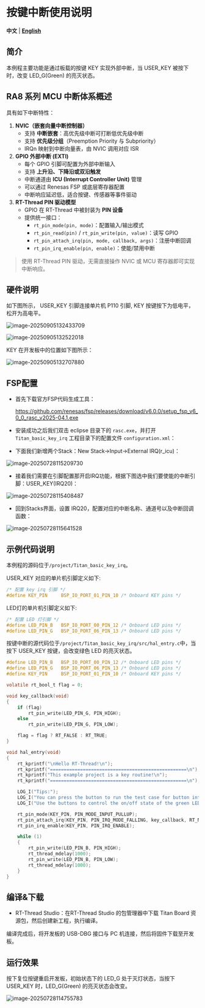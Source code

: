 # 按键中断使用说明

**中文** | [**English**](./README.md)

## 简介

本例程主要功能是通过板载的按键 KEY 实现外部中断，当 USER_KEY 被按下时，改变 LED_G(Green) 的亮灭状态。

## RA8 系列 MCU 中断体系概述

具有如下中断特性：

1. **NVIC（嵌套向量中断控制器）**
   - 支持 **中断嵌套**：高优先级中断可打断低优先级中断
   - 支持 **优先级分组**（Preemption Priority 与 Subpriority）
   - IRQn 映射到中断向量表，由 NVIC 调用对应 ISR
2. **GPIO 外部中断 (EXTI)**
   - 每个 GPIO 引脚可配置为外部中断输入
   - 支持 **上升沿、下降沿或双沿触发**
   - 中断通道由 **ICU (Interrupt Controller Unit)** 管理
   - 可以通过 Renesas FSP 或底层寄存器配置
   - 中断响应延迟低，适合按键、传感器等事件驱动
3. **RT-Thread PIN 驱动模型**
   - GPIO 在 RT-Thread 中被封装为 **PIN 设备**
   - 提供统一接口：
     - `rt_pin_mode(pin, mode)`：配置输入/输出模式
     - `rt_pin_read(pin)` / `rt_pin_write(pin, value)`：读写 GPIO
     - `rt_pin_attach_irq(pin, mode, callback, args)`：注册中断回调
     - `rt_pin_irq_enable(pin, enable)`：使能/禁用中断

> 使用 RT-Thread PIN 驱动，无需直接操作 NVIC 或 MCU 寄存器即可实现中断响应。

## 硬件说明

如下图所示， USER_KEY 引脚连接单片机 P110 引脚, KEY 按键按下为低电平，松开为高电平。

![image-20250905132433709](figures/image-20250905132433709.png)

![image-20250905132522018](figures/image-20250905132522018.png)

KEY 在开发板中的位置如下图所示：

![image-20250905132707880](figures/image-20250905132707880.png)

## FSP配置

* 首先下载官方FSP代码生成工具：

  https://github.com/renesas/fsp/releases/download/v6.0.0/setup_fsp_v6_0_0_rasc_v2025-04.1.exe

* 安装成功之后我们双击 eclipse 目录下的 `rasc.exe`，并打开 `Titan_basic_key_irq` 工程目录下的配置文件 `configuration.xml`：

* 下面我们新增两个Stack：New Stack->Input->External IRQ(r_icu)：

![image-20250728115209730](figures/image-20250728115209730.png)

* 接着我们需要在引脚配置那开启IRQ功能，根据下图选中我们要使能的中断引脚：USER_KEY(IRQ20)：

![image-20250728115408487](figures/image-20250728115408487.png)

* 回到Stacks界面，设置 IRQ20，配置对应的中断名称、通道号以及中断回调函数：

![image-20250728115641528](figures/image-20250728115641528.png)

## 示例代码说明

本例程的源码位于`/project/Titan_basic_key_irq`。

USER_KEY 对应的单片机引脚定义如下:

```c
/* 配置 key irq 引脚 */
#define KEY_PIN     BSP_IO_PORT_01_PIN_10 /* Onboard KEY pins */
```

LED灯的单片机引脚定义如下:

```c
/* 配置 LED 灯引脚 */
#define LED_PIN_B   BSP_IO_PORT_00_PIN_12 /* Onboard LED pins */
#define LED_PIN_G   BSP_IO_PORT_06_PIN_13 /* Onboard LED pins */
```

按键中断的源代码位于`/project/Titan_basic_key_irq/src/hal_entry.c`中，当按下 USER_KEY 按键，会改变绿色 LED 的亮灭状态。

```c
#define LED_PIN_B   BSP_IO_PORT_00_PIN_12 /* Onboard LED pins */
#define LED_PIN_G   BSP_IO_PORT_06_PIN_13 /* Onboard LED pins */
#define KEY_PIN     BSP_IO_PORT_01_PIN_10 /* Onboard KEY pins */

volatile rt_bool_t flag = 0;

void key_callback(void)
{
    if (flag)
        rt_pin_write(LED_PIN_G, PIN_HIGH);
    else
        rt_pin_write(LED_PIN_G, PIN_LOW);

    flag = flag ? RT_FALSE : RT_TRUE;
}

void hal_entry(void)
{
    rt_kprintf("\nHello RT-Thread!\n");
    rt_kprintf("==================================================\n");
    rt_kprintf("This example project is a key routine!\n");
    rt_kprintf("==================================================\n");

    LOG_I("Tips:");
    LOG_I("You can press the button to run the test case for button interruption.");
    LOG_I("Use the buttons to control the on/off state of the green LED.");

    rt_pin_mode(KEY_PIN, PIN_MODE_INPUT_PULLUP);
    rt_pin_attach_irq(KEY_PIN, PIN_IRQ_MODE_FALLING, key_callback, RT_NULL);
    rt_pin_irq_enable(KEY_PIN, PIN_IRQ_ENABLE);

    while (1)
    {
        rt_pin_write(LED_PIN_B, PIN_HIGH);
        rt_thread_mdelay(1000);
        rt_pin_write(LED_PIN_B, PIN_LOW);
        rt_thread_mdelay(1000);
    }
}
```

## 编译&下载

* RT-Thread Studio：在RT-Thread Studio 的包管理器中下载 Titan Board 资源包，然后创建新工程，执行编译。


编译完成后，将开发板的 USB-DBG 接口与 PC 机连接，然后将固件下载至开发板。

## 运行效果

按下复位按键重启开发板，初始状态下的 LED_G 处于灭灯状态，当按下 USER_KEY 时，LED_G(Green) 的亮灭状态会改变。

![image-20250728114755783](figures/image-20250728114755783.png)